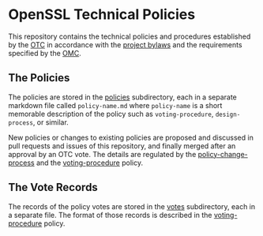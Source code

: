 OpenSSL Technical Policies
==========================

This repository contains the technical policies and procedures established by
the [OTC] in accordance with the [project bylaws] and the requirements specified
by the [OMC].


The Policies
------------

The policies are stored in the [policies] subdirectory, each in
a separate markdown file called `policy-name.md` where `policy-name` is a short
memorable description of the policy such as `voting-procedure`, `design-process`,
or similar.

New policies or changes to existing policies are proposed and discussed in pull
requests and issues of this repository, and finally merged after an approval by
an OTC vote. The details are regulated by the [policy-change-process] and the
[voting-procedure] policy.


The Vote Records
------------------

The records of the policy votes are stored in the [votes] subdirectory,
each in a separate file. The format of those records is described in the
[voting-procedure] policy.


[OMC]: https://github.com/openssl/general-policies/blob/master/policies/glossary.md#otc
[OTC]: https://github.com/openssl/general-policies/blob/master/policies/glossary.md#omc
[project bylaws]: https://www.openssl.org/policies/omc-bylaws.html
[policy-change-process]: ./policies/policy-change-process.md
[voting-procedure]: ./policies/voting-procedure.md
[policies]: ./policies
[votes]: ./votes
